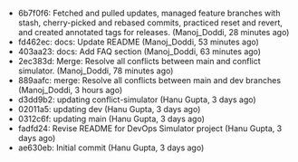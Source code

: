 - 6b7f0f6: Fetched and pulled updates, managed feature branches with stash, cherry-picked and rebased commits, practiced reset and revert, and created annotated tags for releases. (Manoj_Doddi, 28 minutes ago)
- fd462ec: docs: Update README (Manoj_Doddi, 53 minutes ago)
- 403aa23: docs: Add FAQ section (Manoj_Doddi, 63 minutes ago)
- 2ec383d: Merge: Resolve all conflicts between main and conflict simulator. (Manoj_Doddi, 78 minutes ago)
- 889aafc: merge: Resolve all conflicts between main and dev branches (Manoj_Doddi, 3 hours ago)
- d3dd9b2: updating conflict-simulator (Hanu Gupta, 3 days ago)
- 02011a5: updating dev (Hanu Gupta, 3 days ago)
- 0312c6f: updating main (Hanu Gupta, 3 days ago)
- fadfd24: Revise README for DevOps Simulator project (Hanu Gupta, 3 days ago)
- ae630eb: Initial commit (Hanu Gupta, 3 days ago)